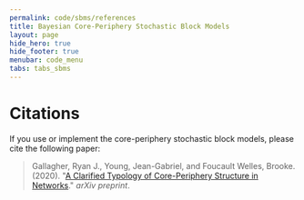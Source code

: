 ```yaml
---
permalink: code/sbms/references
title: Bayesian Core-Periphery Stochastic Block Models
layout: page
hide_hero: true
hide_footer: true
menubar: code_menu
tabs: tabs_sbms
---
```


# Citations

If you use or implement the core-periphery stochastic block models, please cite the following paper:

> Gallagher, Ryan J., Young, Jean-Gabriel, and Foucault Welles, Brooke. (2020). "[A Clarified Typology of Core-Periphery Structure in Networks](/publications/gallagher2020clarified)." *arXiv preprint*.
